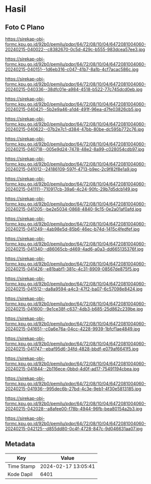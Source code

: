 # Hasil

## Foto C Plano

https://sirekap-obj-formc.kpu.go.id/92b0/pemilu/pdpr/64/72/08/10/04/6472081004060-20240215-040022--c8382670-0c5d-429c-b555-983dcea57ee3.jpg

https://sirekap-obj-formc.kpu.go.id/92b0/pemilu/pdpr/64/72/08/10/04/6472081004060-20240215-040151--1d6eb316-c047-41b7-8a1b-4cf7acac586c.jpg

https://sirekap-obj-formc.kpu.go.id/92b0/pemilu/pdpr/64/72/08/10/04/6472081004060-20240215-040336--38dfc01e-a984-4518-b522-77c745dcd0eb.jpg

https://sirekap-obj-formc.kpu.go.id/92b0/pemilu/pdpr/64/72/08/10/04/6472081004060-20240215-040421--5b2e9a46-a1d4-491f-96ea-d7fe03826cb5.jpg

https://sirekap-obj-formc.kpu.go.id/92b0/pemilu/pdpr/64/72/08/10/04/6472081004060-20240215-040622--07b2e7c1-d384-47bb-80be-dc595b772c76.jpg

https://sirekap-obj-formc.kpu.go.id/92b0/pemilu/pdpr/64/72/08/10/04/6472081004060-20240215-040718--005e9d24-7478-48e2-8a99-c028054cdb97.jpg

https://sirekap-obj-formc.kpu.go.id/92b0/pemilu/pdpr/64/72/08/10/04/6472081004060-20240215-041012--24186109-597f-4713-b9ec-2c9f82f8e1a9.jpg

https://sirekap-obj-formc.kpu.go.id/92b0/pemilu/pdpr/64/72/08/10/04/6472081004060-20240215-041111--710917cb-39a6-4c24-90fc-29b7d5dcb149.jpg

https://sirekap-obj-formc.kpu.go.id/92b0/pemilu/pdpr/64/72/08/10/04/6472081004060-20240215-041205--be2e5034-0868-4840-9c15-0e2a01af0afd.jpg

https://sirekap-obj-formc.kpu.go.id/92b0/pemilu/pdpr/64/72/08/10/04/6472081004060-20240215-041249--4ab98e5d-85b6-46ec-b74d-1415c4fedfef.jpg

https://sirekap-obj-formc.kpu.go.id/92b0/pemilu/pdpr/64/72/08/10/04/6472081004060-20240215-041340--d86065cb-d469-4ad6-a0a3-dd665135376f.jpg

https://sirekap-obj-formc.kpu.go.id/92b0/pemilu/pdpr/64/72/08/10/04/6472081004060-20240215-041426--e81babf1-381c-4c31-8909-08567de875f5.jpg

https://sirekap-obj-formc.kpu.go.id/92b0/pemilu/pdpr/64/72/08/10/04/6472081004060-20240215-041512--da8a9594-a4c3-47f2-ba07-6c57098e8424.jpg

https://sirekap-obj-formc.kpu.go.id/92b0/pemilu/pdpr/64/72/08/10/04/6472081004060-20240215-041600--9e1ce38f-c637-4db3-b685-25d862c239be.jpg

https://sirekap-obj-formc.kpu.go.id/92b0/pemilu/pdpr/64/72/08/10/04/6472081004060-20240215-041651--c0a6e76a-04cc-4228-9939-1bfcf1ae4849.jpg

https://sirekap-obj-formc.kpu.go.id/92b0/pemilu/pdpr/64/72/08/10/04/6472081004060-20240215-041747--ebaf95d6-34fd-4828-bbdf-e079af6641f5.jpg

https://sirekap-obj-formc.kpu.go.id/92b0/pemilu/pdpr/64/72/08/10/04/6472081004060-20240215-041844--2b116ece-0bbd-4d0f-ad17-75491194cbea.jpg

https://sirekap-obj-formc.kpu.go.id/92b0/pemilu/pdpr/64/72/08/10/04/6472081004060-20240215-041936--995dec6b-27bd-4c3e-9eb1-4f30e5813185.jpg

https://sirekap-obj-formc.kpu.go.id/92b0/pemilu/pdpr/64/72/08/10/04/6472081004060-20240215-042028--a8afee00-f78b-4944-96fb-bea80154a2b3.jpg

https://sirekap-obj-formc.kpu.go.id/92b0/pemilu/pdpr/64/72/08/10/04/6472081004060-20240215-042125--d855dd80-0c4f-4728-847c-9d046631aa07.jpg


## Metadata

| Key        | Value               |
| ---------- | ------------------- |
| Time Stamp | 2024-02-17 13:05:41 |
| Kode Dapil | 6401                |



